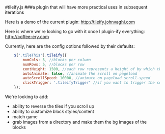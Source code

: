 #tileify.js
###a plugin that will have more practical uses in subsequent iterations

Here is a demo of the current plugin:
http://tileify.johnvaghi.com

Here is where we're looking to go with it once I plugin-ify everything:
http://coffee-ery.com

Currently, here are the config options followed by their defaults:

```javascript
	$('.tileThis').tileify({
		numCols: 5, //blocks per column
		numRows: 5, //blocks per row
		contHeight: 1500, //each row represents a height of by which that row is randomly assigned a location within - this is that height
		autoAnimate: false, //animate the scroll on pageload
		autoScrollSpeed: 10000, //animate on pageload scroll-speed
		clickTrigger: '.tileifyTrigger' //if you want to trigger the scroll on click, here's your chance
	});
```


We're looking to add:

- ability to reverse the tiles if you scroll up
- ability to customize block styles/content
- match game
- grab images from a directory and make them the bg images of the blocks

